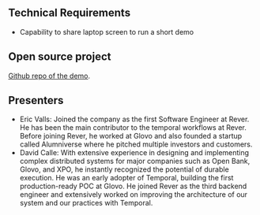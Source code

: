 ## Technical Requirements
* Capability to share laptop screen to run a short demo

## Open source project
[Github repo of the demo](https://github.com/itsrever/temporal-replay-2024).

## Presenters
* Eric Valls: Joined the company as the first Software Engineer at Rever. He has been the main contributor to the temporal workflows at Rever. Before joining Rever, he worked at Glovo and also founded a startup called Alumniverse where he pitched multiple investors and customers.
* David Calle: With extensive experience in designing and implementing complex distributed systems for major companies such as Open Bank, Glovo, and XPO, he instantly recognized the potential of durable execution. He was an early adopter of Temporal, building the first production-ready POC at Glovo. He joined Rever as the third backend engineer and extensively worked on improving the architecture of our system and our practices with Temporal.
